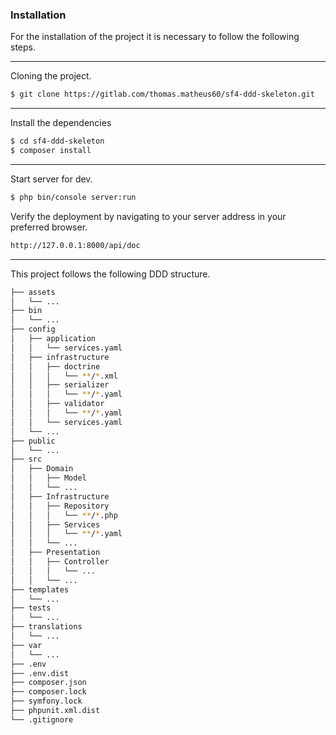 ### Installation

For the installation of the project it is necessary to follow the following steps.

--- 

Cloning the project.

```sh
$ git clone https://gitlab.com/thomas.matheus60/sf4-ddd-skeleton.git
```

---

Install the dependencies 

```sh
$ cd sf4-ddd-skeleton
$ composer install
```

---

Start server for dev.

```sh
$ php bin/console server:run
```

Verify the deployment by navigating to your server address in your preferred browser.

```sh
http://127.0.0.1:8000/api/doc 
```

--- 

This project follows the following DDD structure.

```bash
├── assets
│   └── ...
├── bin
│   └── ...
├── config
│   ├── application
│   │   └── services.yaml
│   ├── infrastructure
│   │   ├── doctrine
│   │   │   └── **/*.xml
│   │   ├── serializer
│   │   │   └── **/*.yaml
│   │   ├── validator
│   │   │   └── **/*.yaml
│   │   └── services.yaml
│   └── ... 
├── public
│   └── ...
├── src
│   ├── Domain   
│   │   ├── Model
│   │   └── ...
│   ├── Infrastructure
│   │   ├── Repository
│   │   │   └── **/*.php
│   │   ├── Services
│   │   │   └── **/*.yaml
│   │   └── ...
│   ├── Presentation
│   │   ├── Controller
│   │   │   └── ...
│   │   └── ...
├── templates
│   └── ...
├── tests
│   └── ...
├── translations
│   └── ...
├── var
│   └── ...
├── .env
├── .env.dist
├── composer.json
├── composer.lock
├── symfony.lock
├── phpunit.xml.dist
└── .gitignore
```

